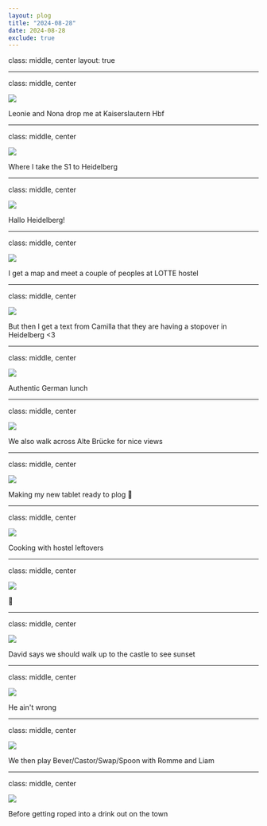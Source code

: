 ```yaml
---
layout: plog
title: "2024-08-28"
date: 2024-08-28
exclude: true
---
```


class: middle, center
layout: true

---

class: middle, center

<img class="plog-picture" src="{{ site.baseurl }}/img/plog/2024-08-28/01.jpg" />

Leonie and Nona drop me at Kaiserslautern Hbf

---

class: middle, center

<img class="plog-picture" src="{{ site.baseurl }}/img/plog/2024-08-28/02.jpg" />

Where I take the S1 to Heidelberg

---

class: middle, center

<img class="plog-picture" src="{{ site.baseurl }}/img/plog/2024-08-28/03.jpg" />

Hallo Heidelberg!

---

class: middle, center

<img class="plog-picture" src="{{ site.baseurl }}/img/plog/2024-08-28/04.jpg" />

I get a map and meet a couple of peoples at LOTTE hostel

---

class: middle, center

<img class="plog-picture" src="{{ site.baseurl }}/img/plog/2024-08-28/05.gif" />

But then I get a text from Camilla that they are having a stopover in Heidelberg <3

---

class: middle, center

<img class="plog-picture" src="{{ site.baseurl }}/img/plog/2024-08-28/06.jpg" />

Authentic German lunch

---

class: middle, center

<img class="plog-picture" src="{{ site.baseurl }}/img/plog/2024-08-28/07.jpg" />

We also walk across Alte Brücke for nice views

---

class: middle, center

<img class="plog-picture" src="{{ site.baseurl }}/img/plog/2024-08-28/08.jpg" />

Making my new tablet ready to plog 🤤

---

class: middle, center

<img class="plog-picture" src="{{ site.baseurl }}/img/plog/2024-08-28/09.jpg" />

Cooking with hostel leftovers

---

class: middle, center

<img class="plog-picture" src="{{ site.baseurl }}/img/plog/2024-08-28/10.jpg" />

🍆

---

class: middle, center

<img class="plog-picture" src="{{ site.baseurl }}/img/plog/2024-08-28/11.jpg" />

David says we should walk up to the castle to see sunset

---

class: middle, center

<img class="plog-picture" src="{{ site.baseurl }}/img/plog/2024-08-28/12.jpg" />

He ain't wrong

---

class: middle, center

<img class="plog-picture" src="{{ site.baseurl }}/img/plog/2024-08-28/13.jpg" />

We then play Bever/Castor/Swap/Spoon with Romme and Liam

---

class: middle, center

<img class="plog-picture" src="{{ site.baseurl }}/img/plog/2024-08-28/14.jpg" />

Before getting roped into a drink out on the town

